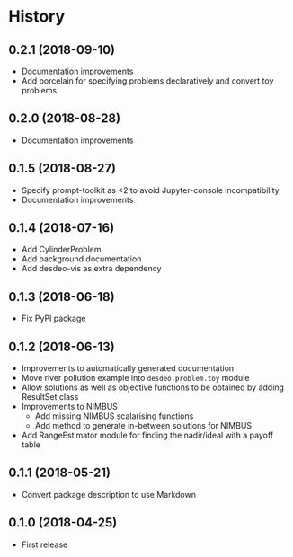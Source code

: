 # History #

## 0.2.1 (2018-09-10) ##

* Documentation improvements
* Add porcelain for specifying problems declaratively and convert toy problems

## 0.2.0 (2018-08-28) ##

* Documentation improvements

## 0.1.5 (2018-08-27) ##

* Specify prompt-toolkit as <2 to avoid Jupyter-console incompatibility
* Documentation improvements

## 0.1.4 (2018-07-16) ##

* Add CylinderProblem
* Add background documentation
* Add desdeo-vis as extra dependency

## 0.1.3 (2018-06-18) ##

* Fix PyPI package

## 0.1.2 (2018-06-13) ##

* Improvements to automatically generated documentation
* Move river pollution example into `desdeo.problem.toy` module
* Allow solutions as well as objective functions to be obtained by adding ResultSet class
* Improvements to NIMBUS
  * Add missing NIMBUS scalarising functions
  * Add method to generate in-between solutions for NIMBUS
* Add RangeEstimator module for finding the nadir/ideal with a payoff table

## 0.1.1 (2018-05-21) ##

* Convert package description to use Markdown

## 0.1.0 (2018-04-25) ##

* First release
